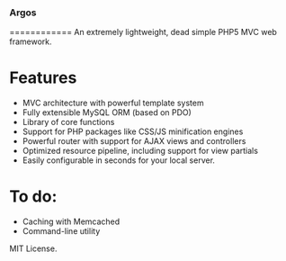 ### Argos
============
An extremely lightweight, dead simple PHP5 MVC web framework.

# Features
* MVC architecture with powerful template system
* Fully extensible MySQL ORM (based on PDO)
* Library of core functions
* Support for PHP packages like CSS/JS minification engines
* Powerful router with support for AJAX views and controllers
* Optimized resource pipeline, including support for view partials
* Easily configurable in seconds for your local server.

# To do:
* Caching with Memcached
* Command-line utility

MIT License.